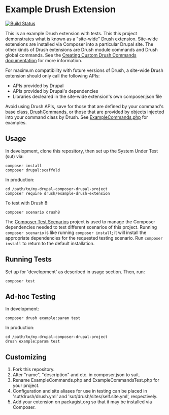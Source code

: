Example Drush Extension
=======================

[![Build Status](https://travis-ci.org/drush-ops/example-drush-extension.svg?branch=master)](https://travis-ci.org/drush-ops/example-drush-extension)

This is an example Drush extension with tests. This this project demonstrates what is known as a "site-wide" Drush extension. Site-wide extensions are installed via Composer into a particular Drupal site. The other kinds of Drush extensions are Drush module commands and Drush global commands. See the [Creating Custom Drush Commands documentation](http://docs.drush.org/en/master/commands/) for more information.

For maximum compatibility with future versions of Drush, a site-wide Drush extension should only call the following APIs:

  - APIs provided by Drupal
  - APIs provided by Drupal's dependencies
  - Libraries decleared in the site-wide extension's own composer.json file
  
Avoid using Drush APIs, save for those that are defined by your command's base class, [DrushCommands](https://github.com/drush-ops/drush/blob/master/src/Commands/DrushCommands.php), or those that are provided by objects injected into your command class by Drush. See [ExampleCommands.php](ExampleCommands.php) for examples.

Usage
-----

In development, clone this repository, then set up the System Under Test (sut) via:
```
composer install
composer drupal:scaffold
```
In production:
```
cd /path/to/my-drupal-composer-drupal-project
composer require drush/example-drush-extension
```
To test with Drush 8:
```
composer scenario drush8
```
The [Composer Test Scenarios](https://github.com/g1a/composer-test-scenarios) project is used to manage the Composer dependencies needed to test different scenarios of this project. Running `composer scenario` is like running `composer install`; it will install the appropriate dependencies for the requested testing scenario. Run `composer install` to return to the default installation.

Running Tests
-------------

Set up for 'development' as described in usage section. Then, run:
```
composer test
```

Ad-hoc Testing
--------------

In development:
```
composer drush example:param test
```
In production:
```
cd /path/to/my-drupal-composer-drupal-project
drush example:param test
```
Customizing
-----------

1. Fork this repository.
2. Alter "name", "description" and etc. in composer.json to suit.
3. Rename ExampleCommands.php and ExampleCommandsTest.php for your project.
4. Configuration and site aliases for use in testing can be placed in 'sut/drush/drush.yml' and 'sut/drush/sites/self.site.yml', respectively.
5. Add your extension on packagist.org so that it may be installed via Composer.
